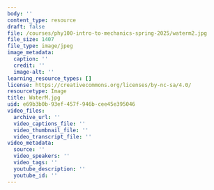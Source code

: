 ```yaml
---
body: ''
content_type: resource
draft: false
file: /courses/phy100-intro-to-mechanics-spring-2025/waterm2.jpg
file_size: 1407
file_type: image/jpeg
image_metadata:
  caption: ''
  credit: ''
  image-alt: ''
learning_resource_types: []
license: https://creativecommons.org/licenses/by-nc-sa/4.0/
resourcetype: Image
title: WaterM.jpg
uid: e69b3b0b-93ef-457f-946b-cee45e395046
video_files:
  archive_url: ''
  video_captions_file: ''
  video_thumbnail_file: ''
  video_transcript_file: ''
video_metadata:
  source: ''
  video_speakers: ''
  video_tags: ''
  youtube_description: ''
  youtube_id: ''
---
```

